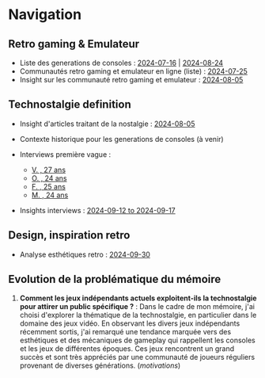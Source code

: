 # Navigation

## Retro gaming & Emulateur

- Liste des generations de consoles : [2024-07-16](/data/2024-07-16/listes-consoles-generations.md) | [2024-08-24](/data/2024-08-24/List-games-retrogaming.md)
- Communautés retro gaming et emulateur en ligne (liste) : [2024-07-25](/data/2024-07-25/recherche-communautes-internet.md)
- Insight sur les communauté retro gaming et emulateur : [2024-08-05](/data/2024-08-05/insight-contenus-forums.md)

## Technostalgie definition

- Insight d'articles traitant de la nostalgie : [2024-08-05](/data/2024-08-05/insight-articles.md)
- Contexte historique pour les generations de consoles (à venir)
- Interviews première vague :

  - [V. , 27 ans](/data/2024-09-12-to-2024-09-17/Interview-v1-V.md)
  - [O. , 24 ans](/data/2024-09-12-to-2024-09-17/Interview-v1-O.md)
  - [F. , 25 ans](/data/2024-09-12-to-2024-09-17/Interview-v1-F.md)
  - [M. , 24 ans](/data/2024-09-12-to-2024-09-17/Interview-v1-M.md)

- Insights interviews : [2024-09-12 to 2024-09-17](/data/2024-09-12-to-2024-09-17/Insights-interviews.md)

## Design, inspiration retro

- Analyse esthétiques retro : [2024-09-30](/data/2024-09-30/Essort-esthetique-retro.md)

## Evolution de la problématique du mémoire

1. **Comment les jeux indépendants actuels exploitent-ils la technostalgie pour attirer un public spécifique ?** :
   Dans le cadre de mon mémoire, j'ai choisi d'explorer la thématique de la
   technostalgie, en particulier dans le domaine des jeux vidéo. En observant les divers
   jeux indépendants récemment sortis, j'ai remarqué une tendance marquée vers des
   esthétiques et des mécaniques de gameplay qui rappellent les consoles et les jeux
   de différentes époques. Ces jeux rencontrent un grand succès et sont très appréciés
   par une communauté de joueurs réguliers provenant de diverses générations. (_motivations_)
